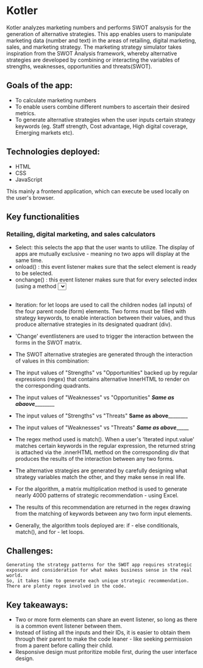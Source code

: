 # Kotler

Kotler analyzes marketing numbers and performs SWOT analsysis for the generation of alternative strategies.
This app enables users to manipulate marketing data (number and text) in the areas of retailing, digital marketing, sales,
and marketing strategy. The marketing strategy simulator takes inspiration from the SWOT Analysis framework, whereby alternative 
strategies are developed by combining or interacting the variables of strengths, weaknesses, opportunities and threats(SWOT).


## Goals of the app:
- To calculate marketing numbers
- To enable users combine different numbers to ascertain their desired metrics.
- To generate alternative strategies when the user inputs certain strategy keywords (eg. Staff strength, Cost advantage, High digital coverage, Emerging markets etc).


## Technologies deployed:
- HTML
- CSS
- JavaScript

This mainly a frontend application, which can execute be used locally on the user's browser.


## Key functionalities
 ### Retailing, digital marketing, and sales calculators
 - Select: this selects the app that the user wants to utilize. The display of apps are mutually exclusive - meaning no two apps will display at the same time.
 - onload() : this event listener makes sure that the select element is ready to be selected.
 - onchange() : this event listener makes sure that for every selected index (using a method <select id>.selectedIndex[arrayIndex]), its corresponding app displays, and is         ready for use.
##
 - Iteration: for let loops are used to call the children nodes (all inputs) of the four parent node (form) elements.
     Two forms must be filled with strategy keywords, to enable interaction between their values, and thus produce alternative
     strategies in its designated quadrant (div). 
 - 'Change' eventlisteners are used to trigger the interaction between the forms in the SWOT matrix.
  - The SWOT alternative strategies are generated through the interaction of values in this combination:
  - The input values of "Strengths" vs "Opportunities" backed up by regular expressions (regex) that contains alternative InnerHTML to render on the corresponding quadrants.
  - The input values of "Weaknesses" vs "Opportunities" ___________Same as abaove___________________
  - The input values of "Strengths" vs "Threats" ________Same as above________________
  - The input values of "Weaknesses" vs "Threats" _________Same as above______________
    
- The regex method used is match(). When a user's 'Iterated input.value' matches certain keywords in the regular expression, the returned string
     is attached via the .innerHTML method on the corresponding div that produces the results of the interaction between any two forms.
    
- The alternative strategies are generated by carefully designing what strategy variables match the other, and they make sense in real life.
- For the algorithm, a matrix multiplication method is used to generate nearly 4000 patterns of strategic recommendation - using Excel.
- The results of this recommendation are returned in the regex drawing from the matching of keywords between any two form input elements.
- Generally, the algorithm tools deployed are: if - else conditionals, match(), and for - let loops.
    
##    
 ## Challenges:
    Generating the strategy patterns for the SWOT app requires strategic exposure and consideration for what makes business sense in the real world.
    So, it takes time to generate each unique strategic recommendation. There are plenty regex involved in the code.
 ##
    
## Key takeaways:
 - Two or more form elements can share an event listener, so long as there is a common event listener between them.
 - Instead of listing all the inputs and their IDs, it is easier to obtain them through their parent to make the code leaner - like seeking permission
    from a parent before calling their child. 
 - Responsive design must pritoritize mobile first, during the user interface design.
 

